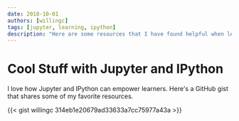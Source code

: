 ```yaml
---
date: 2018-10-01
authors: [willingc]
tags: [jupyter, learning, ipython]
description: "Here are some resources that I have found helpful when learning Jupyter or IPython."
---
```


# Cool Stuff with Jupyter and IPython

I love how Jupyter and IPython can empower learners. Here's a GitHub gist that shares some of my favorite resources.

<!-- more -->
{{< gist willingc 314eb1e20679ad33633a7cc75977a43a >}}
